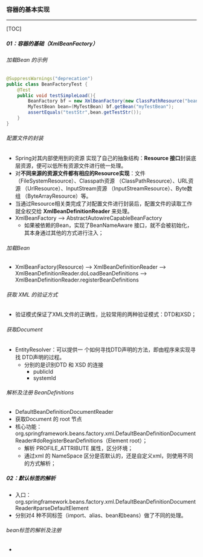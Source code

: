 ### 容器的基本实现

------

[TOC]

##### 01：容器的基础（XmlBeanFactory）

###### 加载Bean 的示例

```java
@SuppressWarnings("deprecation")
public class BeanFactoryTest {
    @Test
    public void testSimpleLoad(){
        BeanFactory bf = new XmlBeanFactory(new ClassPathResource("beanFactoryTest.xml"));
        MyTestBean bean=(MyTestBean) bf.getBean("myTestBean");
        assertEquals("testStr",bean.getTestStr());
    }
}
```

###### 配置文件的封装

- Spring对其内部使用到的资源 实现了自己的抽象结构：**Resource 接口**封装底层资源，便可以低所有资源文件进行统一处理。
- 对**不同来源的资源文件都有相应的Resource实现**：文件（FileSystemResource）、Classpath资源 （ClassPathResource）、URL资源 （UrlResource）、InputStream资源 （InputStreamResource）、Byte数组 （ByteArrayResource）等。
- 当通过Resource相关类完成了对配置文件进行封装后，配置文件的读取工作就全权交给 **XmlBeanDefinitionReader** 来处理。
- XmlBeanFactory —> AbstractAutowireCapableBeanFactory
  - 如果被依赖的Bean，实现了BeanNameAware 接口，就不会被初始化，其本身通过其他的方式进行注入；

###### 加载Bean

- XmlBeanFactory(Resource)  —> XmlBeanDefinitionReader —> XmlBeanDefinitionReader.doLoadBeanDefinitions —> XmlBeanDefinitionReader.registerBeanDefinitions

###### 获取 XML 的验证方式

- 验证模式保证了XML文件的正确性，比较常用的两种验证模式：DTD和XSD；

###### 获取Document

- EntityResolver：可以提供一 个如何寻找DTD声明的方法，即由程序来实现寻找 DTD声明的过程。
  - 分别的是识别DTD 和 XSD 的连接
    - publicId
    - systemId


###### 解析及注册 BeanDefinitions

- DefaultBeanDefinitionDocumentReader
- 获取Document  的 root 节点
- 核心功能：org.springframework.beans.factory.xml.DefaultBeanDefinitionDocumentReader#doRegisterBeanDefinitions（Element root）；
  - 解析 PROFILE_ATTRIBUTE 属性，区分环境；
  - 通过xml 的 NameSpace 区分是否默认的，还是自定义xml，则使用不同的方式解析；

##### 02：默认标签的解析

- 入口：org.springframework.beans.factory.xml.DefaultBeanDefinitionDocumentReader#parseDefaultElement
- 分别对4 种不同标签（import、alias、bean和beans）做了不同的处理。

###### bean标签的解析及注册

- 







